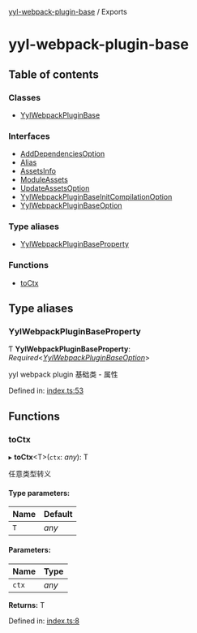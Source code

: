 [yyl-webpack-plugin-base](README.md) / Exports

# yyl-webpack-plugin-base

## Table of contents

### Classes

- [YylWebpackPluginBase](classes/yylwebpackpluginbase.md)

### Interfaces

- [AddDependenciesOption](interfaces/adddependenciesoption.md)
- [Alias](interfaces/alias.md)
- [AssetsInfo](interfaces/assetsinfo.md)
- [ModuleAssets](interfaces/moduleassets.md)
- [UpdateAssetsOption](interfaces/updateassetsoption.md)
- [YylWebpackPluginBaseInitCompilationOption](interfaces/yylwebpackpluginbaseinitcompilationoption.md)
- [YylWebpackPluginBaseOption](interfaces/yylwebpackpluginbaseoption.md)

### Type aliases

- [YylWebpackPluginBaseProperty](modules.md#yylwebpackpluginbaseproperty)

### Functions

- [toCtx](modules.md#toctx)

## Type aliases

### YylWebpackPluginBaseProperty

Ƭ **YylWebpackPluginBaseProperty**: *Required*<[*YylWebpackPluginBaseOption*](interfaces/yylwebpackpluginbaseoption.md)\>

yyl webpack plugin 基础类 - 属性

Defined in: [index.ts:53](https://github.com/jackness1208/yyl-webpack-plugin-base/blob/b829ef0/src/index.ts#L53)

## Functions

### toCtx

▸ **toCtx**<T\>(`ctx`: *any*): T

任意类型转义

#### Type parameters:

Name | Default |
------ | ------ |
`T` | *any* |

#### Parameters:

Name | Type |
------ | ------ |
`ctx` | *any* |

**Returns:** T

Defined in: [index.ts:8](https://github.com/jackness1208/yyl-webpack-plugin-base/blob/b829ef0/src/index.ts#L8)
